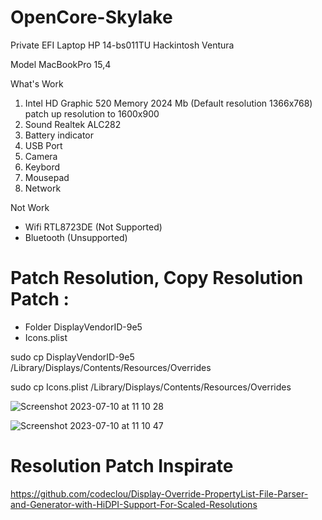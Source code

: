 # OpenCore-Skylake
Private EFI Laptop HP 14-bs011TU Hackintosh Ventura

Model MacBookPro 15,4

What's Work
1. Intel HD Graphic 520 Memory 2024 Mb
   (Default resolution 1366x768) patch up resolution to 1600x900
2. Sound Realtek ALC282
3. Battery indicator
4. USB Port
5. Camera
6. Keybord 
7. Mousepad
8. Network

Not Work
- Wifi RTL8723DE (Not Supported)
- Bluetooth (Unsupported)


# Patch Resolution, Copy Resolution Patch :
- Folder DisplayVendorID-9e5
- Icons.plist

sudo cp DisplayVendorID-9e5 /Library/Displays/Contents/Resources/Overrides

sudo cp Icons.plist /Library/Displays/Contents/Resources/Overrides

![Screenshot 2023-07-10 at 11 10 28](https://github.com/mijortsa/OpenCore-Skylake/assets/908982/e6734c27-0907-4cd1-8ed4-a1eae1b9dc8b)

![Screenshot 2023-07-10 at 11 10 47](https://github.com/mijortsa/OpenCore-Skylake/assets/908982/7b5c656f-0d56-4053-9581-336d77106287)

# Resolution Patch Inspirate 
https://github.com/codeclou/Display-Override-PropertyList-File-Parser-and-Generator-with-HiDPI-Support-For-Scaled-Resolutions
